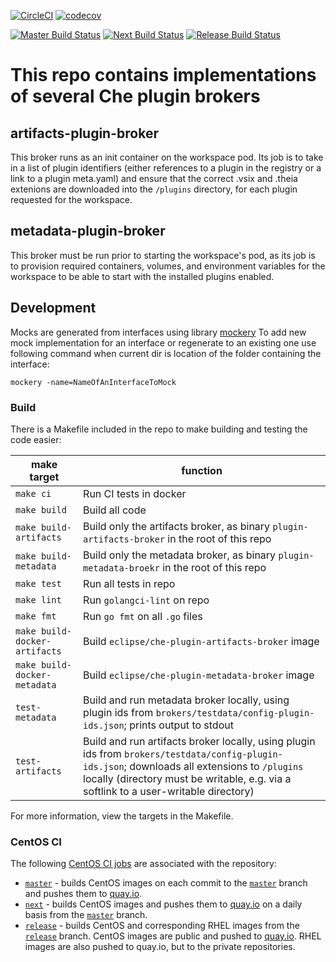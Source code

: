 [![CircleCI](https://circleci.com/gh/eclipse/che-plugin-broker.svg?style=svg)](https://circleci.com/gh/eclipse/che-plugin-broker)
[![codecov](https://codecov.io/gh/eclipse/che-plugin-broker/branch/master/graph/badge.svg)](https://codecov.io/gh/eclipse/che-plugin-broker)

[![Master Build Status](https://ci.centos.org/buildStatus/icon?subject=master&job=devtools-che-plugin-broker-build-master/)](https://ci.centos.org/job/devtools-che-plugin-broker-build-master/)
[![Next Build Status](https://ci.centos.org/buildStatus/icon?subject=next&job=devtools-che-plugin-broker-next/)](https://ci.centos.org/job/devtools-che-plugin-broker-next/)
[![Release Build Status](https://ci.centos.org/buildStatus/icon?subject=release&job=devtools-che-plugin-broker-release/)](https://ci.centos.org/job/devtools-che-plugin-broker-release/)

# This repo contains implementations of several Che plugin brokers

## artifacts-plugin-broker

This broker runs as an init container on the workspace pod. Its job is to take in a list of plugin identifiers (either references to a plugin in the registry or a link to a plugin meta.yaml) and ensure that the correct .vsix and .theia extenions are downloaded into the `/plugins` directory, for each plugin requested for the workspace.

## metadata-plugin-broker

This broker must be run prior to starting the workspace's pod, as its job is to provision required containers, volumes, and environment variables for the workspace to be able to start with the installed plugins enabled.

## Development

Mocks are generated from interfaces using library [mockery](https://github.com/vektra/mockery)
To add new mock implementation for an interface or regenerate to an existing one use following
command when current dir is location of the folder containing the interface:

```shell
mockery -name=NameOfAnInterfaceToMock
```

### Build

There is a Makefile included in the repo to make building and testing the code easier:

| make target | function |
| --- | --- |
| `make ci` | Run CI tests in docker |
| `make build` | Build all code |
| `make build-artifacts` | Build only the artifacts broker, as binary `plugin-artifacts-broker` in the root of this repo |
| `make build-metadata` | Build only the metadata broker, as binary `plugin-metadata-broekr` in the root of this repo |
| `make test` | Run all tests in repo |
| `make lint` | Run `golangci-lint` on repo |
| `make fmt` | Run `go fmt` on all `.go` files |
| `make build-docker-artifacts` | Build `eclipse/che-plugin-artifacts-broker` image |
| `make build-docker-metadata` | Build `eclipse/che-plugin-metadata-broker` image |
| `test-metadata` | Build and run metadata broker locally, using plugin ids from `brokers/testdata/config-plugin-ids.json`; prints output to stdout |
| `test-artifacts` | Build and run artifacts broker locally, using plugin ids from `brokers/testdata/config-plugin-ids.json`; downloads all extensions to `/plugins` locally (directory must be writable, e.g. via a softlink to a user-writable directory) |

For more information, view the targets in the Makefile.

### CentOS CI
The following [CentOS CI jobs](https://ci.centos.org/) are associated with the repository:

- [`master`](https://ci.centos.org/job/devtools-che-plugin-broker-build-master/) - builds CentOS images on each commit to the [`master`](https://github.com/eclipse/che-plugin-broker/tree/master) branch and pushes them to [quay.io](https://quay.io/organization/eclipse).
- [`next`](https://ci.centos.org/job/devtools-che-plugin-broker-next/) - builds CentOS images and pushes them to [quay.io](https://quay.io/organization/eclipse) on a daily basis from the [`master`](https://github.com/eclipse/che-plugin-broker/tree/master) branch.
- [`release`](https://ci.centos.org/job/devtools-che-plugin-broker-release/) - builds CentOS and corresponding RHEL images from the [`release`](https://github.com/eclipse/che-plugin-broker/tree/release) branch. CentOS images are public and pushed to [quay.io](https://quay.io/organization/eclipse). RHEL images are also pushed to quay.io, but to the private repositories.
